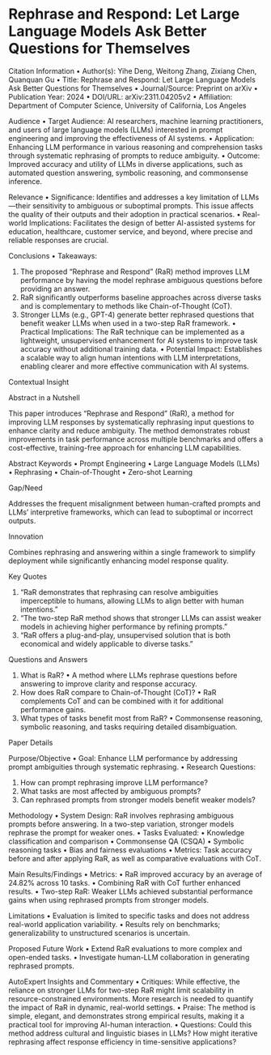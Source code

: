 # Rephrase and Respond: Let Large Language Models Ask Better Questions for Themselves

Citation Information
 • Author(s): Yihe Deng, Weitong Zhang, Zixiang Chen, Quanquan Gu
 • Title: Rephrase and Respond: Let Large Language Models Ask Better Questions for Themselves
 • Journal/Source: Preprint on arXiv
 • Publication Year: 2024
 • DOI/URL: arXiv:2311.04205v2
 • Affiliation: Department of Computer Science, University of California, Los Angeles

Audience
 • Target Audience: AI researchers, machine learning practitioners, and users of large language models (LLMs) interested in prompt engineering and improving the effectiveness of AI systems.
 • Application: Enhancing LLM performance in various reasoning and comprehension tasks through systematic rephrasing of prompts to reduce ambiguity.
 • Outcome: Improved accuracy and utility of LLMs in diverse applications, such as automated question answering, symbolic reasoning, and commonsense inference.

Relevance
 • Significance: Identifies and addresses a key limitation of LLMs—their sensitivity to ambiguous or suboptimal prompts. This issue affects the quality of their outputs and their adoption in practical scenarios.
 • Real-world Implications: Facilitates the design of better AI-assisted systems for education, healthcare, customer service, and beyond, where precise and reliable responses are crucial.

Conclusions
 • Takeaways:

 1. The proposed “Rephrase and Respond” (RaR) method improves LLM performance by having the model rephrase ambiguous questions before providing an answer.
 2. RaR significantly outperforms baseline approaches across diverse tasks and is complementary to methods like Chain-of-Thought (CoT).
 3. Stronger LLMs (e.g., GPT-4) generate better rephrased questions that benefit weaker LLMs when used in a two-step RaR framework.
 • Practical Implications: The RaR technique can be implemented as a lightweight, unsupervised enhancement for AI systems to improve task accuracy without additional training data.
 • Potential Impact: Establishes a scalable way to align human intentions with LLM interpretations, enabling clearer and more effective communication with AI systems.

Contextual Insight

Abstract in a Nutshell

This paper introduces “Rephrase and Respond” (RaR), a method for improving LLM responses by systematically rephrasing input questions to enhance clarity and reduce ambiguity. The method demonstrates robust improvements in task performance across multiple benchmarks and offers a cost-effective, training-free approach for enhancing LLM capabilities.

Abstract Keywords
 • Prompt Engineering
 • Large Language Models (LLMs)
 • Rephrasing
 • Chain-of-Thought
 • Zero-shot Learning

Gap/Need

Addresses the frequent misalignment between human-crafted prompts and LLMs’ interpretive frameworks, which can lead to suboptimal or incorrect outputs.

Innovation

Combines rephrasing and answering within a single framework to simplify deployment while significantly enhancing model response quality.

Key Quotes

 1. “RaR demonstrates that rephrasing can resolve ambiguities imperceptible to humans, allowing LLMs to align better with human intentions.”
 2. “The two-step RaR method shows that stronger LLMs can assist weaker models in achieving higher performance by refining prompts.”
 3. “RaR offers a plug-and-play, unsupervised solution that is both economical and widely applicable to diverse tasks.”

Questions and Answers

 1. What is RaR?
 • A method where LLMs rephrase questions before answering to improve clarity and response accuracy.
 2. How does RaR compare to Chain-of-Thought (CoT)?
 • RaR complements CoT and can be combined with it for additional performance gains.
 3. What types of tasks benefit most from RaR?
 • Commonsense reasoning, symbolic reasoning, and tasks requiring detailed disambiguation.

Paper Details

Purpose/Objective
 • Goal: Enhance LLM performance by addressing prompt ambiguities through systematic rephrasing.
 • Research Questions:

 1. How can prompt rephrasing improve LLM performance?
 2. What tasks are most affected by ambiguous prompts?
 3. Can rephrased prompts from stronger models benefit weaker models?

Methodology
 • System Design: RaR involves rephrasing ambiguous prompts before answering. In a two-step variation, stronger models rephrase the prompt for weaker ones.
 • Tasks Evaluated:
 • Knowledge classification and comparison
 • Commonsense QA (CSQA)
 • Symbolic reasoning tasks
 • Bias and fairness evaluations
 • Metrics: Task accuracy before and after applying RaR, as well as comparative evaluations with CoT.

Main Results/Findings
 • Metrics:
 • RaR improved accuracy by an average of 24.82% across 10 tasks.
 • Combining RaR with CoT further enhanced results.
 • Two-step RaR: Weaker LLMs achieved substantial performance gains when using rephrased prompts from stronger models.

Limitations
 • Evaluation is limited to specific tasks and does not address real-world application variability.
 • Results rely on benchmarks; generalizability to unstructured scenarios is uncertain.

Proposed Future Work
 • Extend RaR evaluations to more complex and open-ended tasks.
 • Investigate human-LLM collaboration in generating rephrased prompts.

AutoExpert Insights and Commentary
 • Critiques: While effective, the reliance on stronger LLMs for two-step RaR might limit scalability in resource-constrained environments. More research is needed to quantify the impact of RaR in dynamic, real-world settings.
 • Praise: The method is simple, elegant, and demonstrates strong empirical results, making it a practical tool for improving AI-human interaction.
 • Questions: Could this method address cultural and linguistic biases in LLMs? How might iterative rephrasing affect response efficiency in time-sensitive applications?
